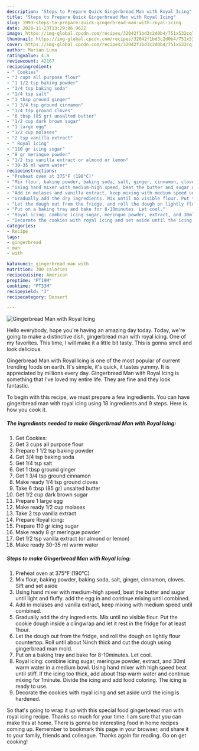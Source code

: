 ```yaml
---
description: "Steps to Prepare Quick Gingerbread Man with Royal Icing"
title: "Steps to Prepare Quick Gingerbread Man with Royal Icing"
slug: 1993-steps-to-prepare-quick-gingerbread-man-with-royal-icing
date: 2020-11-23T13:29:06.962Z
image: https://img-global.cpcdn.com/recipes/32042f1bd3c2d0b4/751x532cq70/gingerbread-man-with-royal-icing-recipe-main-photo.jpg
thumbnail: https://img-global.cpcdn.com/recipes/32042f1bd3c2d0b4/751x532cq70/gingerbread-man-with-royal-icing-recipe-main-photo.jpg
cover: https://img-global.cpcdn.com/recipes/32042f1bd3c2d0b4/751x532cq70/gingerbread-man-with-royal-icing-recipe-main-photo.jpg
author: Marian Luna
ratingvalue: 4.8
reviewcount: 42167
recipeingredient:
- " Cookies"
- "3 cups all purpose flour"
- "1 1/2 tsp baking powder"
- "3/4 tsp baking soda"
- "1/4 tsp salt"
- "1 tbsp ground ginger"
- "1 3/4 tsp ground cinnamon"
- "1/4 tsp ground cloves"
- "6 tbsp (85 gr) unsalted butter"
- "1/2 cup dark brown sugar"
- "1 large egg"
- "1/2 cup molases"
- "2 tsp vanilla extract"
- " Royal icing"
- "110 gr icing sugar"
- "8 gr meringue powder"
- "1/2 tsp vanilla extract or almond or lemon"
- "30-35 ml warm water"
recipeinstructions:
- "Preheat oven at 375°F (190°C)"
- "Mix flour, baking powder, baking soda, salt, ginger, cinnamon, cloves. Sift and set aside"
- "Using hand mixer with medium-high speed, beat the butter and sugar until light and fluffy. add the egg in and continue mixing until combined."
- "Add in molases and vanilla extract, keep mixing with medium speed until combined."
- "Gradually add the dry ingredients. Mix until no visible flour. Put the cookie dough inside a clingwrap and let it rest in the fridge for at least 1hour."
- "Let the dough out from the fridge, and roll the dough on lightly flour countertop. Roll until about ¼inch thick and cut the dough using gingerbread man mold."
- "Put on a baking tray and bake for 8-10minutes. Let cool."
- "Royal icing: combine icing sugar, meringue powder, extract, and 30ml warm water in a medium bowl. Using hand mixer with high speed beat until stiff. If the icing too thick, add about 1tsp warm water and continue mixing for 1minute. Divide the icing and add food coloring. The icing is ready to use."
- "Decorate the cookies with royal icing and set aside until the icing is hardened."
categories:
- Recipe
tags:
- gingerbread
- man
- with

katakunci: gingerbread man with 
nutrition: 300 calories
recipecuisine: American
preptime: "PT19M"
cooktime: "PT33M"
recipeyield: "3"
recipecategory: Dessert

---
```



![Gingerbread Man with Royal Icing](https://img-global.cpcdn.com/recipes/32042f1bd3c2d0b4/751x532cq70/gingerbread-man-with-royal-icing-recipe-main-photo.jpg)

Hello everybody, hope you're having an amazing day today. Today, we're going to make a distinctive dish, gingerbread man with royal icing. One of my favorites. This time, I will make it a little bit tasty. This is gonna smell and look delicious.

Gingerbread Man with Royal Icing is one of the most popular of current trending foods on earth. It's simple, it's quick, it tastes yummy. It is appreciated by millions every day. Gingerbread Man with Royal Icing is something that I've loved my entire life. They are fine and they look fantastic.




To begin with this recipe, we must prepare a few ingredients. You can have gingerbread man with royal icing using 18 ingredients and 9 steps. Here is how you cook it.

<!--inarticleads1-->

##### The ingredients needed to make Gingerbread Man with Royal Icing:

1. Get  Cookies:
1. Get 3 cups all purpose flour
1. Prepare 1 1/2 tsp baking powder
1. Get 3/4 tsp baking soda
1. Get 1/4 tsp salt
1. Get 1 tbsp ground ginger
1. Get 1 3/4 tsp ground cinnamon
1. Make ready 1/4 tsp ground cloves
1. Take 6 tbsp (85 gr) unsalted butter
1. Get 1/2 cup dark brown sugar
1. Prepare 1 large egg
1. Make ready 1/2 cup molases
1. Take 2 tsp vanilla extract
1. Prepare  Royal icing:
1. Prepare 110 gr icing sugar
1. Make ready 8 gr meringue powder
1. Get 1/2 tsp vanilla extract (or almond or lemon)
1. Make ready 30-35 ml warm water




<!--inarticleads2-->

##### Steps to make Gingerbread Man with Royal Icing:

1. Preheat oven at 375°F (190°C)
1. Mix flour, baking powder, baking soda, salt, ginger, cinnamon, cloves. Sift and set aside
1. Using hand mixer with medium-high speed, beat the butter and sugar until light and fluffy. add the egg in and continue mixing until combined.
1. Add in molases and vanilla extract, keep mixing with medium speed until combined.
1. Gradually add the dry ingredients. Mix until no visible flour. Put the cookie dough inside a clingwrap and let it rest in the fridge for at least 1hour.
1. Let the dough out from the fridge, and roll the dough on lightly flour countertop. Roll until about ¼inch thick and cut the dough using gingerbread man mold.
1. Put on a baking tray and bake for 8-10minutes. Let cool.
1. Royal icing: combine icing sugar, meringue powder, extract, and 30ml warm water in a medium bowl. Using hand mixer with high speed beat until stiff. If the icing too thick, add about 1tsp warm water and continue mixing for 1minute. Divide the icing and add food coloring. The icing is ready to use.
1. Decorate the cookies with royal icing and set aside until the icing is hardened.




So that's going to wrap it up with this special food gingerbread man with royal icing recipe. Thanks so much for your time. I am sure that you can make this at home. There is gonna be interesting food in home recipes coming up. Remember to bookmark this page in your browser, and share it to your family, friends and colleague. Thanks again for reading. Go on get cooking!
